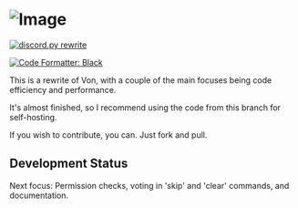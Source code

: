 ![Image](https://i.imgur.com/BvWeZoX.png "Von")
===============================================

[![discord.py rewrite](https://img.shields.io/badge/discord-py-blue.svg)](https://github.com/Rapptz/discord.py/tree/rewrite)

[![Code Formatter: Black](https://img.shields.io/badge/code%20style-black-000000.svg)](https://github.com/ambv/black)

This is a rewrite of Von, with a couple of the main focuses
being code efficiency and performance.

It's almost finished, so I recommend using the code from this branch for self-hosting.

If you wish to contribute, you can. Just fork and pull.

## Development Status

Next focus: Permission checks, voting in 'skip' and 'clear' commands, and documentation.
